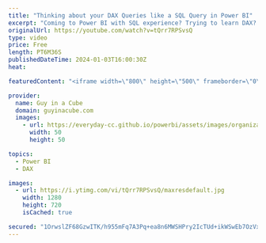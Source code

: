 ```yaml
---
title: "Thinking about your DAX Queries like a SQL Query in Power BI"
excerpt: "Coming to Power BI with SQL experience? Trying to learn DAX? Patrick shows you how to think about your DAX Queries like a SQL Query in Power BI. We hope this helps you to create DAX Queries that are much more accurate and effective!  📢 Become a member: https://guyinacu.be/membership \r \r *******************"
originalUrl: https://youtube.com/watch?v=tQrr7RPSvsQ
type: video
price: Free
length: PT6M36S
publishedDateTime: 2024-01-03T16:00:30Z
heat: 

featuredContent: "<iframe width=\"800\" height=\"500\" frameborder=\"0\" src=\"https://www.youtube.com/embed/tQrr7RPSvsQ\" allow=\"accelerometer; autoplay; encrypted-media; gyroscope; picture-in-picture\" allowfullscreen></iframe>"

provider:
  name: Guy in a Cube
  domain: guyinacube.com
  images:
    - url: https://everyday-cc.github.io/powerbi/assets/images/organizations/guyinacube.com-50x50.jpg
      width: 50
      height: 50

topics:
  - Power BI
  - DAX

images:
  - url: https://i.ytimg.com/vi/tQrr7RPSvsQ/maxresdefault.jpg
    width: 1280
    height: 720
    isCached: true

secured: "1OrwslZF68GzwITK/h955mFq7A3Pq+ea8n6MWSHPry2IcTUd+ikWSwEb7OzVxppdbcFOsLPYcPk2bfwjY4G35beY4IVRtyFS5N88ovwH4aSM+dG6X3bsF5Ht6S8pnPS4+KrwUxEzBPU0H2f7NJKFROqOP+/E4AWjv9zVTnx+LIfGH/asHaRs4Qzjka7+StrjCATmqirRrSa4Aakjr1b6L0U1w2ml7yDj1bkufuSABiWog8g1nI2+AA/MXS0z4W1dwIkbcwCr9pDIBcQHHQB9v9gqRyP8y33KTp9m3O/Ew8gPnElTXstG8qaSFdBuMRy4xe/wAw4ojTpb+Duh7TucYVOnwaEd6zgOcYIeDoPYuo6fsfk/alOLrrUcGljS7YW4iFN5NtUk3sQz8tXtK8JL4bNShj7iqnJhDAHcCW5KaMo=;N+OJvYeHTTb/exF363qX/g=="
---
```


